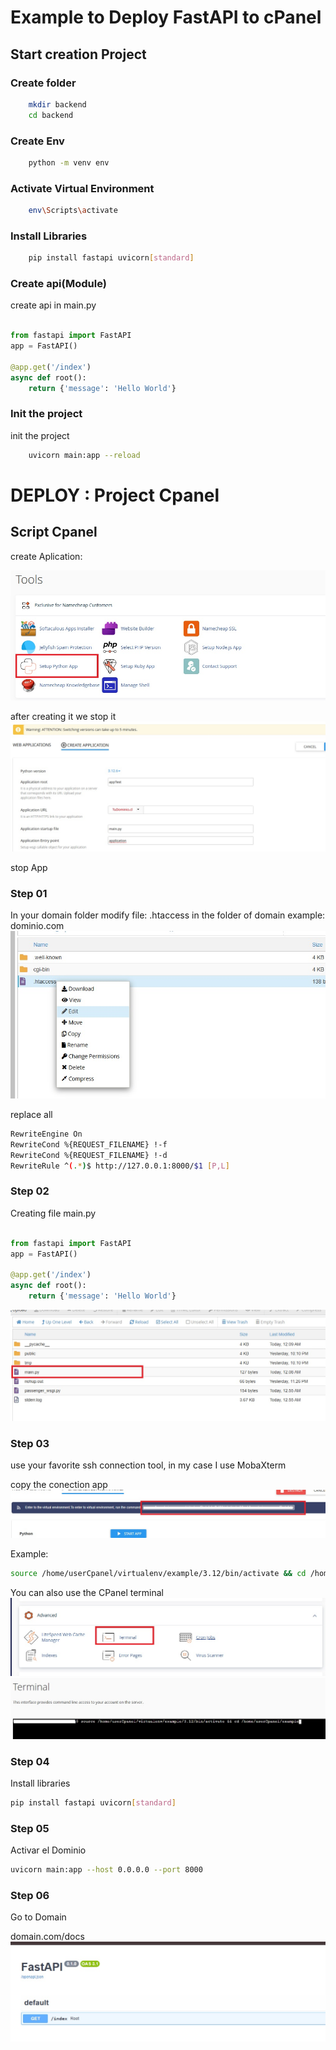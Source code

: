 # Example to Deploy FastAPI to cPanel

## Start creation Project

### Create folder
``` bash
    mkdir backend
    cd backend
```
### Create Env
``` bash
    python -m venv env
```
### Activate Virtual Environment
``` bash
    env\Scripts\activate
```

### Install Libraries

``` bash
    pip install fastapi uvicorn[standard]
```


### Create api(Module)
create api in main.py
``` python

from fastapi import FastAPI
app = FastAPI()

@app.get('/index')
async def root():
    return {'message': 'Hello World'}

```

### Init the project
init the project
``` bash
    uvicorn main:app --reload
```




# DEPLOY : Project Cpanel

## Script Cpanel


create Aplication:


![](img/creationApp.jpg)


after creating it we stop it
![](img/creationApp02.jpg)

stop App

### Step 01

In your domain folder
modify file: .htaccess in the folder of domain example: dominio.com
![](img/creationApp03.jpg)

replace all

``` bash
RewriteEngine On
RewriteCond %{REQUEST_FILENAME} !-f
RewriteCond %{REQUEST_FILENAME} !-d
RewriteRule ^(.*)$ http://127.0.0.1:8000/$1 [P,L]
```

### Step 02

Creating file main.py
``` python

from fastapi import FastAPI
app = FastAPI()

@app.get('/index')
async def root():
    return {'message': 'Hello World'}

```
![](img/creationApp08.jpg)



### Step 03


use your favorite ssh connection tool, in my case I use MobaXterm

copy the conection app
![](img/creationApp04.jpg)

Example:
``` bash
source /home/userCpanel/virtualenv/example/3.12/bin/activate && cd /home/userCpanel/example

```
You can also use the CPanel terminal
![](img/creationApp05.jpg)
![](img/creationApp06.jpg)


### Step 04
Install libraries
``` bash
pip install fastapi uvicorn[standard]

```

### Step 05

Activar el Dominio
``` bash
uvicorn main:app --host 0.0.0.0 --port 8000

```

### Step 06

Go to Domain  

domain.com/docs
![](img/creationApp07.jpg)

